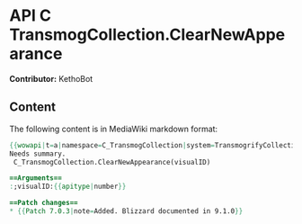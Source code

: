 # API C TransmogCollection.ClearNewAppearance

**Contributor:** KethoBot

## Content

The following content is in MediaWiki markdown format:

```mediawiki
{{wowapi|t=a|namespace=C_TransmogCollection|system=TransmogrifyCollection}}
Needs summary.
 C_TransmogCollection.ClearNewAppearance(visualID)

==Arguments==
:;visualID:{{apitype|number}}

==Patch changes==
* {{Patch 7.0.3|note=Added. Blizzard documented in 9.1.0}}
```